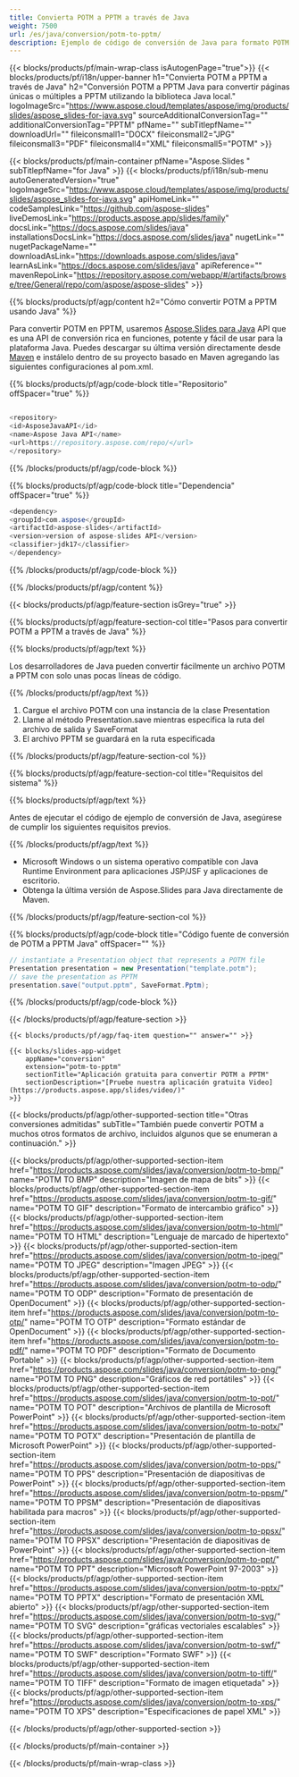 ```yaml
---
title: Convierta POTM a PPTM a través de Java
weight: 7500
url: /es/java/conversion/potm-to-pptm/ 
description: Ejemplo de código de conversión de Java para formato POTM a archivo PPTM. Utilice este código de ejemplo para exportar presentaciones de PowerPoint y OpenOffice a PPTM dentro de cualquier aplicación web o de escritorio basada en Java.
---
```


{{< blocks/products/pf/main-wrap-class isAutogenPage="true">}}
{{< blocks/products/pf/i18n/upper-banner h1="Convierta POTM a PPTM a través de Java" h2="Conversión POTM a PPTM Java para convertir páginas únicas o múltiples a PPTM utilizando la biblioteca Java local." logoImageSrc="https://www.aspose.cloud/templates/aspose/img/products/slides/aspose_slides-for-java.svg" sourceAdditionalConversionTag="" additionalConversionTag="PPTM" pfName="" subTitlepfName="" downloadUrl="" fileiconsmall1="DOCX" fileiconsmall2="JPG" fileiconsmall3="PDF" fileiconsmall4="XML" fileiconsmall5="POTM" >}}

{{< blocks/products/pf/main-container pfName="Aspose.Slides " subTitlepfName="for Java" >}}
{{< blocks/products/pf/i18n/sub-menu autoGeneratedVersion="true" logoImageSrc="https://www.aspose.cloud/templates/aspose/img/products/slides/aspose_slides-for-java.svg" apiHomeLink="" codeSamplesLink="https://github.com/aspose-slides" liveDemosLink="https://products.aspose.app/slides/family" docsLink="https://docs.aspose.com/slides/java" installationsDocsLink="https://docs.aspose.com/slides/java" nugetLink="" nugetPackageName="" downloadAsLink="https://downloads.aspose.com/slides/java" learnAsLink="https://docs.aspose.com/slides/java" apiReference="" mavenRepoLink="https://repository.aspose.com/webapp/#/artifacts/browse/tree/General/repo/com/aspose/aspose-slides" >}}

{{% blocks/products/pf/agp/content h2="Cómo convertir POTM a PPTM usando Java" %}}

 Para convertir POTM en PPTM, usaremos
 [Aspose.Slides para Java](https://products.aspose.com/slides/java)
 API que es una API de conversión rica en funciones, potente y fácil de usar para la plataforma Java. Puedes descargar su última versión directamente desde
 [Maven](https://repository.aspose.com/webapp/#/artifacts/browse/tree/General/repo/com/aspose/aspose-slides)
 e instálelo dentro de su proyecto basado en Maven agregando las siguientes configuraciones al pom.xml.

{{% blocks/products/pf/agp/code-block title="Repositorio" offSpacer="true" %}}

```cs

<repository>
<id>AsposeJavaAPI</id>
<name>Aspose Java API</name>
<url>https://repository.aspose.com/repo/</url>
</repository>

```

{{% /blocks/products/pf/agp/code-block %}}

{{% blocks/products/pf/agp/code-block title="Dependencia" offSpacer="true" %}}

```cs
<dependency>
<groupId>com.aspose</groupId>
<artifactId>aspose-slides</artifactId>
<version>version of aspose-slides API</version>
<classifier>jdk17</classifier>
</dependency>

```

{{% /blocks/products/pf/agp/code-block %}}

{{% /blocks/products/pf/agp/content %}}

{{< blocks/products/pf/agp/feature-section isGrey="true" >}}

{{% blocks/products/pf/agp/feature-section-col title="Pasos para convertir POTM a PPTM a través de Java" %}}

{{% blocks/products/pf/agp/text %}}

 Los desarrolladores de Java pueden convertir fácilmente un archivo POTM a PPTM con solo unas pocas líneas de código.

{{% /blocks/products/pf/agp/text %}}

1. Cargue el archivo POTM con una instancia de la clase Presentation
1. Llame al método Presentation.save mientras especifica la ruta del archivo de salida y SaveFormat
1. El archivo PPTM se guardará en la ruta especificada

{{% /blocks/products/pf/agp/feature-section-col %}}

{{% blocks/products/pf/agp/feature-section-col title="Requisitos del sistema" %}}

{{% blocks/products/pf/agp/text %}}

 Antes de ejecutar el código de ejemplo de conversión de Java, asegúrese de cumplir los siguientes requisitos previos.

{{% /blocks/products/pf/agp/text %}}

- Microsoft Windows o un sistema operativo compatible con Java Runtime Environment para aplicaciones JSP/JSF y aplicaciones de escritorio.
- Obtenga la última versión de Aspose.Slides para Java directamente de Maven.

{{% /blocks/products/pf/agp/feature-section-col %}}

{{% blocks/products/pf/agp/code-block title="Código fuente de conversión de POTM a PPTM Java" offSpacer="" %}}

```cs
// instantiate a Presentation object that represents a POTM file
Presentation presentation = new Presentation("template.potm");
// save the presentation as PPTM
presentation.save("output.pptm", SaveFormat.Pptm);   

```

{{% /blocks/products/pf/agp/code-block %}}

{{< /blocks/products/pf/agp/feature-section >}}

    {{< blocks/products/pf/agp/faq-item question="" answer="" >}}
 

<!-- aboutfile Starts -->

<!-- aboutfile Ends -->

    {{< blocks/slides-app-widget 
        appName="conversion"
        extension="potm-to-pptm"
        sectionTitle="Aplicación gratuita para convertir POTM a PPTM" 
        sectionDescription="[Pruebe nuestra aplicación gratuita Video](https://products.aspose.app/slides/video/)" 
    >}}
    
{{< blocks/products/pf/agp/other-supported-section title="Otras conversiones admitidas" subTitle="También puede convertir POTM a muchos otros formatos de archivo, incluidos algunos que se enumeran a continuación." >}}

{{< blocks/products/pf/agp/other-supported-section-item href="https://products.aspose.com/slides/java/conversion/potm-to-bmp/" name="POTM TO BMP" description="Imagen de mapa de bits" >}}
{{< blocks/products/pf/agp/other-supported-section-item href="https://products.aspose.com/slides/java/conversion/potm-to-gif/" name="POTM TO GIF" description="Formato de intercambio gráfico" >}}
{{< blocks/products/pf/agp/other-supported-section-item href="https://products.aspose.com/slides/java/conversion/potm-to-html/" name="POTM TO HTML" description="Lenguaje de marcado de hipertexto" >}}
{{< blocks/products/pf/agp/other-supported-section-item href="https://products.aspose.com/slides/java/conversion/potm-to-jpeg/" name="POTM TO JPEG" description="Imagen JPEG" >}}
{{< blocks/products/pf/agp/other-supported-section-item href="https://products.aspose.com/slides/java/conversion/potm-to-odp/" name="POTM TO ODP" description="Formato de presentación de OpenDocument" >}}
{{< blocks/products/pf/agp/other-supported-section-item href="https://products.aspose.com/slides/java/conversion/potm-to-otp/" name="POTM TO OTP" description="Formato estándar de OpenDocument" >}}
{{< blocks/products/pf/agp/other-supported-section-item href="https://products.aspose.com/slides/java/conversion/potm-to-pdf/" name="POTM TO PDF" description="Formato de Documento Portable" >}}
{{< blocks/products/pf/agp/other-supported-section-item href="https://products.aspose.com/slides/java/conversion/potm-to-png/" name="POTM TO PNG" description="Gráficos de red portátiles" >}}
{{< blocks/products/pf/agp/other-supported-section-item href="https://products.aspose.com/slides/java/conversion/potm-to-pot/" name="POTM TO POT" description="Archivos de plantilla de Microsoft PowerPoint" >}}
{{< blocks/products/pf/agp/other-supported-section-item href="https://products.aspose.com/slides/java/conversion/potm-to-potx/" name="POTM TO POTX" description="Presentación de plantilla de Microsoft PowerPoint" >}}
{{< blocks/products/pf/agp/other-supported-section-item href="https://products.aspose.com/slides/java/conversion/potm-to-pps/" name="POTM TO PPS" description="Presentación de diapositivas de PowerPoint" >}}
{{< blocks/products/pf/agp/other-supported-section-item href="https://products.aspose.com/slides/java/conversion/potm-to-ppsm/" name="POTM TO PPSM" description="Presentación de diapositivas habilitada para macros" >}}
{{< blocks/products/pf/agp/other-supported-section-item href="https://products.aspose.com/slides/java/conversion/potm-to-ppsx/" name="POTM TO PPSX" description="Presentación de diapositivas de PowerPoint" >}}
{{< blocks/products/pf/agp/other-supported-section-item href="https://products.aspose.com/slides/java/conversion/potm-to-ppt/" name="POTM TO PPT" description="Microsoft PowerPoint 97-2003" >}}
{{< blocks/products/pf/agp/other-supported-section-item href="https://products.aspose.com/slides/java/conversion/potm-to-pptx/" name="POTM TO PPTX" description="Formato de presentación XML abierto" >}}
{{< blocks/products/pf/agp/other-supported-section-item href="https://products.aspose.com/slides/java/conversion/potm-to-svg/" name="POTM TO SVG" description="gráficas vectoriales escalables" >}}
{{< blocks/products/pf/agp/other-supported-section-item href="https://products.aspose.com/slides/java/conversion/potm-to-swf/" name="POTM TO SWF" description="Formato SWF" >}}
{{< blocks/products/pf/agp/other-supported-section-item href="https://products.aspose.com/slides/java/conversion/potm-to-tiff/" name="POTM TO TIFF" description="Formato de imagen etiquetada" >}}
{{< blocks/products/pf/agp/other-supported-section-item href="https://products.aspose.com/slides/java/conversion/potm-to-xps/" name="POTM TO XPS" description="Especificaciones de papel XML" >}}

{{< /blocks/products/pf/agp/other-supported-section >}}

{{< /blocks/products/pf/main-container >}}
    
{{< /blocks/products/pf/main-wrap-class >}}
